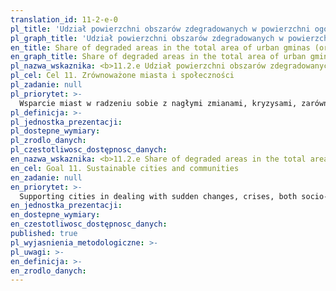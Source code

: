 ```yaml
---
translation_id: 11-2-e-0
pl_title: 'Udział powierzchni obszarów zdegradowanych w powierzchni ogółem gmin miejskich (lub dla miast wojewódzkich ogółem lub miast dużych ogółem – pow. 100 tys. mieszkańców)'
pl_graph_title: 'Udział powierzchni obszarów zdegradowanych w powierzchni ogółem gmin miejskich (lub dla miast wojewódzkich ogółem lub miast dużych ogółem – pow. 100 tys. mieszkańców)'
en_title: Share of degraded areas in the total area of urban gminas (or for voivodships capitals in total or large cities in total – over 100 thous. inhabitants)
en_graph_title: Share of degraded areas in the total area of urban gminas (or for voivodships capitals in total or large cities in total – over 100 thous. inhabitants)
pl_nazwa_wskaznika: <b>11.2.e Udział powierzchni obszarów zdegradowanych w powierzchni ogółem gmin miejskich (lub dla miast wojewódzkich ogółem lub miast dużych ogółem – pow. 100 tys. mieszkańców)</b>
pl_cel: Cel 11. Zrównoważone miasta i społeczności
pl_zadanie: null
pl_priorytet: >-
  Wsparcie miast w radzeniu sobie z nagłymi zmianami, kryzysami, zarówno społeczno-gospodarczymi, jak i natury środowiskowej oraz zagwarantowanie mieszkańcom bezpieczeństwa i wysokiej jakości życia
pl_definicja: >-
pl_jednostka_prezentacji:
pl_dostepne_wymiary:
pl_zrodlo_danych:
pl_czestotliwosc_dostępnosc_danych:
en_nazwa_wskaznika: <b>11.2.e Share of degraded areas in the total area of urban gminas (or for voivodships capitals in total or large cities in total – over 100 thous. inhabitants)</b>
en_cel: Goal 11. Sustainable cities and communities
en_zadanie: null
en_priorytet: >-
  Supporting cities in dealing with sudden changes, crises, both socio-economic and environmental, and guaranteeing safety and high quality of life for inhabitants
en_jednostka_prezentacji:
en_dostepne_wymiary:
en_czestotliwosc_dostępnosc_danych:
published: true
pl_wyjasnienia_metodologiczne: >-
pl_uwagi: >-
en_definicja: >-
en_zrodlo_danych:
---
```

